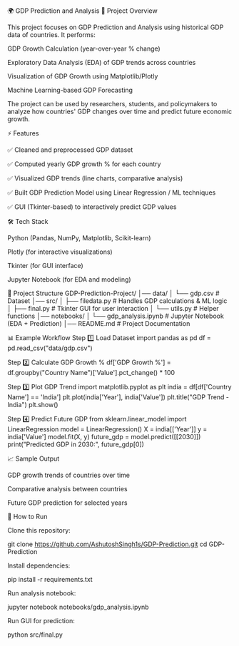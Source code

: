 🌍 GDP Prediction and Analysis
📌 Project Overview

This project focuses on GDP Prediction and Analysis using historical GDP data of countries.
It performs:

GDP Growth Calculation (year-over-year % change)

Exploratory Data Analysis (EDA) of GDP trends across countries

Visualization of GDP Growth using Matplotlib/Plotly

Machine Learning-based GDP Forecasting

The project can be used by researchers, students, and policymakers to analyze how countries' GDP changes over time and predict future economic growth.

⚡ Features

✅ Cleaned and preprocessed GDP dataset

✅ Computed yearly GDP growth % for each country

✅ Visualized GDP trends (line charts, comparative analysis)

✅ Built GDP Prediction Model using Linear Regression / ML techniques

✅ GUI (Tkinter-based) to interactively predict GDP values

🛠️ Tech Stack

Python (Pandas, NumPy, Matplotlib, Scikit-learn)

Plotly (for interactive visualizations)

Tkinter (for GUI interface)

Jupyter Notebook (for EDA and modeling)

📂 Project Structure
GDP-Prediction-Project/
│── data/
│   └── gdp.csv                # Dataset
│── src/
│   ├── filedata.py            # Handles GDP calculations & ML logic
│   ├── final.py               # Tkinter GUI for user interaction
│   └── utils.py               # Helper functions
│── notebooks/
│   └── gdp_analysis.ipynb     # Jupyter Notebook (EDA + Prediction)
│── README.md                  # Project Documentation

📊 Example Workflow
Step 1️⃣ Load Dataset
import pandas as pd
df = pd.read_csv("data/gdp.csv")

Step 2️⃣ Calculate GDP Growth %
df['GDP Growth %'] = df.groupby("Country Name")['Value'].pct_change() * 100

Step 3️⃣ Plot GDP Trend
import matplotlib.pyplot as plt
india = df[df['Country Name'] == 'India']
plt.plot(india['Year'], india['Value'])
plt.title("GDP Trend - India")
plt.show()

Step 4️⃣ Predict Future GDP
from sklearn.linear_model import LinearRegression
model = LinearRegression()
X = india[['Year']]
y = india['Value']
model.fit(X, y)
future_gdp = model.predict([[2030]])
print("Predicted GDP in 2030:", future_gdp[0])

📈 Sample Output

GDP growth trends of countries over time

Comparative analysis between countries

Future GDP prediction for selected years

🚀 How to Run

Clone this repository:

git clone https://github.com/AshutoshSingh1s/GDP-Prediction.git
cd GDP-Prediction


Install dependencies:

pip install -r requirements.txt


Run analysis notebook:

jupyter notebook notebooks/gdp_analysis.ipynb


Run GUI for prediction:

python src/final.py

